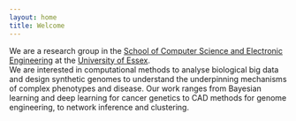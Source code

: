 ```yaml
---
layout: home
title: Welcome
---
```

We are a research group in the [School of Computer Science and Electronic Engineering](http://www.essex.ac.uk/csee)
at the [University of Essex](http://www.essex.ac.uk).  
We are interested in computational methods to analyse biological big data and design synthetic genomes to understand the underpinning mechanisms of complex phenotypes and disease. Our work ranges from Bayesian learning and deep learning for cancer genetics to CAD methods for genome engineering, to network inference and clustering.
